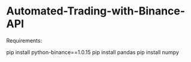 # Automated-Trading-with-Binance-API
Requirements:

pip install python-binance==1.0.15
pip install pandas
pip install numpy
